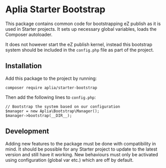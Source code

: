 # Aplia Starter Bootstrap

This package contains common code for bootstrapping eZ publish as it is used in Starter projects.
It sets up necessary global variables, loads the Composer autoloader.

It does not however start the eZ publish kernel, instead this bootstrap system should be included
in the `config.php` file as part of the project.


## Installation

Add this package to the project by running:

```
composer require aplia/starter-bootstrap
```

Then add the following lines to `config.php`:

```
// Bootstrap the system based on our configuration
$manager = new Aplia\Bootstrap\Manager();
$manager->bootstrap(__DIR__);
```

## Development

Adding new features to the package must be done with compatibility in mind.
It should be possible for any Starter project to update to the latest version
and still have it working.
New behaviours must only be activated using configuration (global var etc.)
which are off by default.
